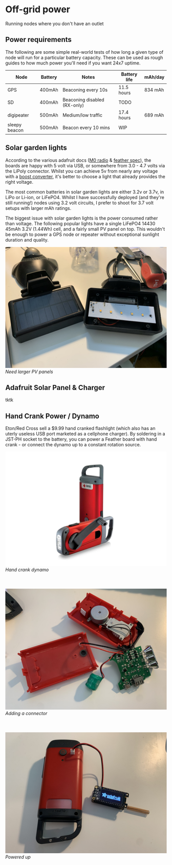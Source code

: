 # Off-grid power

Running nodes where you don't have an outlet

## Power requirements

The following are some simple real-world tests of how long a given type of node will run for a particular battery capacity. These can be used as rough guides to how much power you'll need if you want 24x7 uptime.

| Node | Battery | Notes | Battery life | mAh/day |
|-------|-------|-----| ---- | ---- |
| GPS| 400mAh | Beaconing every 10s |11.5 hours | 834 mAh |
| SD| 400mAh | Beaconing disabled (RX-only) |TODO |
| digipeater|500mAh | Medium/low traffic  | 17.4 hours | 689 mAh
| sleepy beacon|500mAh | Beacon every 10 mins  | WIP |

## Solar garden lights

According to the various adafruit docs ([M0 radio](https://learn.adafruit.com/adafruit-feather-m0-radio-with-lora-radio-module/power-management) & [feather spec](https://learn.adafruit.com/adafruit-feather/feather-specification)), the boards are happy with 5 volt via USB, or somewhere from 3.0 - 4.7 volts via the LiPoly connector. Whilst you can achieve 5v from nearly any voltage with a [boost converter](https://www.adafruit.com/product/4654), it's better to choose a light that already provides the right voltage.

The most common batteries in solar garden lights are either 3.2v or 3.7v, in LiPo or Li-ion, or LiFePO4. Whilst I have successfully deployed (and they're still running!) nodes using 3.2 volt circuits, I prefer to shoot for 3.7 volt setups with larger mAh ratings.

The biggest issue with solar garden lights is the power consumed rather than voltage. The following popular lights have a single LiFePO4 14430 45mAh 3.2V (1.44Wh) cell, and a fairly small PV panel on top. This wouldn't be enough to power a GPS node or repeater without exceptional sunlight duration and quality.

![magnetic solar](/images/solar_magnetic.jpg)
*Need larger PV panels* 
## Adafruit Solar Panel & Charger

tktk

## Hand Crank Power / Dynamo

Eton/Red Cross sell a $9.99 hand cranked flashlight (which also has an uterly useless USB port marketed as a cellphone charger). By soldering in a JST-PH socket to the battery, you can power a Feather board with hand crank - or connect the dynamo up to a constant rotation source.

![marketing shot](/images/hand_crank_original.jpeg)
*Hand crank dynamo* \
\
\
\
![hand crank](/images/crank_power_open.jpg)
*Adding a connector* \
\
\
\
![hand crank runing](/images/crank_power_running.jpg)
*Powered up*